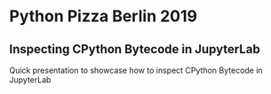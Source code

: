 # Python Pizza Berlin 2019

## Inspecting CPython Bytecode in JupyterLab

Quick presentation to showcase how to inspect CPython Bytecode in JupyterLab